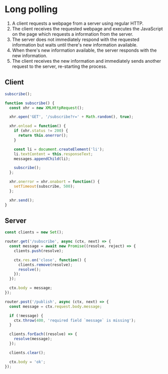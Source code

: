 # Long polling

1. A client requests a webpage from a server using regular HTTP.
2. The client receives the requested webpage and executes the JavaScript on the page which requests
a information from the server.
3. The server does not immediately respond with the requested information but waits until there's
new information available.
4. When there's new information available, the server responds with the new information.
5. The client receives the new information and immediately sends another request to the server,
re-starting the process.

## Client

```js
subscribe();

function subscribe() {
  const xhr = new XMLHttpRequest();

  xhr.open('GET', '/subscribe?r=' + Math.random(), true);

  xhr.onload = function() {
    if (xhr.status != 200) {
      return this.onerror();
    }

    const li = document.createElement('li');
    li.textContent = this.responseText;
    messages.appendChild(li);

    subscribe();
  };

  xhr.onerror = xhr.onabort = function() {
    setTimeout(subscribe, 500);
  };

  xhr.send();
}
```

## Server

```js
const clients = new Set();

router.get('/subscribe', async (ctx, next) => {
  const message = await new Promise((resolve, reject) => {
    clients.push(resolve);

    ctx.res.on('close', function() {
      clients.remove(resolve);
      resolve();
    });
  });

  ctx.body = message;
});

router.post('/publish', async (ctx, next) => {
  const message = ctx.request.body.message;

  if (!message) {
    ctx.throw(400, 'required field `message` is missing');
  }

  clients.forEach((resolve) => {
    resolve(message);
  });

  clients.clear();

  ctx.body = 'ok';
});
```

